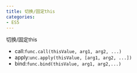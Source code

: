 ```yaml
---
title: 切换/固定this
categories: 
- ES5
---
```


切换/固定this
- call:`func.call(thisValue, arg1, arg2, ...)`
- apply:`unc.apply(thisValue, [arg1, arg2, ...])`
- bind:`func.bind(thisValue, arg1, arg2,...)`



